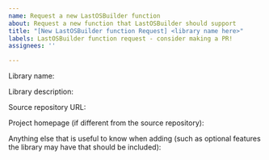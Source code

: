 ```yaml
---
name: Request a new LastOSBuilder function
about: Request a new function that LastOSBuilder should support
title: "[New LastOSBuilder function Request] <library name here>"
labels: LastOSBuilder function request - consider making a PR!
assignees: ''

---
```


Library name:

Library description:

Source repository URL:

Project homepage (if different from the source repository):

Anything else that is useful to know when adding (such as optional features the library may have that should be included):
